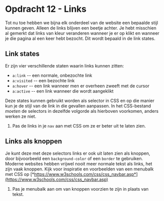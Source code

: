 # Opdracht 12 - Links

Tot nu toe hebben we bijna elk onderdeel van de website een bepaalde stijl kunnen geven. Alleen de links blijven een beetje achter. Je hebt misschien al gemerkt dat links van kleur veranderen wanneer je er op klikt en wanneer je die pagina al een keer hebt bezocht. Dit wordt bepaald in de link states.

## Link states

Er zijn vier verschillende staten waarin links kunnen zitten:

-   `a:link` -- een normale, onbezochte link
-   `a:visited` -- een bezochte link
-   `a:hover` -- een link wanneer men er overheen zweeft met de cursor
-   `a:active` -- een link wanneer die wordt aangeklikt

Deze states kunnen gebruikt worden als selector in CSS en op die manier kun je de stijl van de link in die gevallen aanpassen. In het CSS-bestand *moeten* de selectors in dezelfde volgorde als hierboven voorkomen, anders werken ze niet.

1.  Pas de links in je `nav` aan met CSS om ze er beter uit te laten zien.

## Links als knoppen

Je kunt deze met deze selectors links er ook uit laten zien als knoppen, door bijvoorbeeld een `background-color` of een `border` te gebruiken. Moderne websites hebben vrijwel nooit meer normale tekst als links, het zijn vaak knoppen. Kijk voor inspiratie en voorbeelden van een menubalk met CSS op [*https://www.w3schools.com/css/css_navbar.asp*](https://www.w3schools.com/css/css_navbar.asp)

1.  Pas je menubalk aan om van knoppen voorzien te zijn in plaats van tekst.
